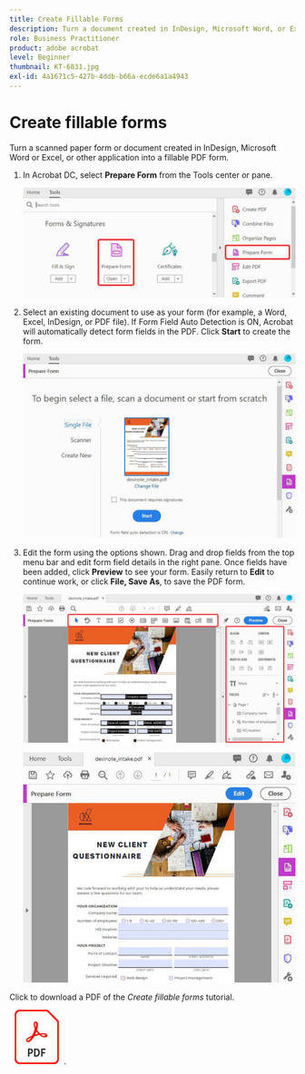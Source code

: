 ```yaml
---
title: Create Fillable Forms
description: Turn a document created in InDesign, Microsoft Word, or Excel into a fillable PDF form
role: Business Practitioner
product: adobe acrobat
level: Beginner
thumbnail: KT-6831.jpg
exl-id: 4a1671c5-427b-4ddb-b66a-ecde6a1a4943
---
```

# Create fillable forms

Turn a scanned paper form or document created in InDesign, Microsoft Word or Excel, or other application into a fillable PDF form.

1. In Acrobat DC, select **Prepare Form** from the Tools center or pane.

    ![Form Step 1](../assets/Form_1.png)

1. Select an existing document to use as your form (for example, a Word, Excel, InDesign, or PDF file). If Form Field Auto Detection is ON, Acrobat will automatically detect form fields in the PDF. Click **Start** to create the form.

    ![Form Step 2](../assets/Form_2.png)

1. Edit the form using the options shown. Drag and drop fields from the top menu bar and edit form field details in the right pane. Once fields have been added, click **Preview** to see your form. Easily return to **Edit** to continue work, or click **File, Save As**, to save the PDF form.

    ![Form Step 3](../assets/Form_3.png)

    ![Form Step 4](../assets/Form_4.png)

Click to download a PDF of the *Create fillable forms* tutorial.    

[![Download Create fillable forms tutorial](../assets/acrobat_PDF_96.png)](../assets/AcrobatDCForms.pdf).
